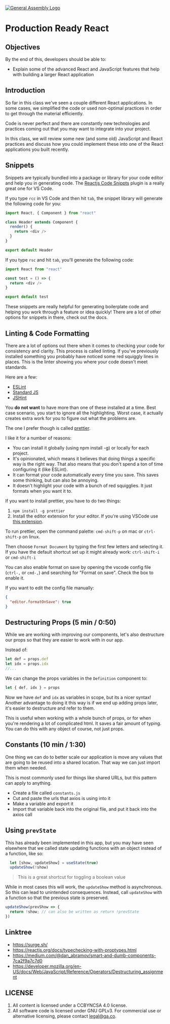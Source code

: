 [![General Assembly Logo](https://camo.githubusercontent.com/1a91b05b8f4d44b5bbfb83abac2b0996d8e26c92/687474703a2f2f692e696d6775722e636f6d2f6b6538555354712e706e67)](https://generalassemb.ly/education/web-development-immersive)

# Production Ready React

## Objectives

By the end of this, developers should be able to:

- Explain some of the advanced React and JavaScript features that help with
  building a larger React application

## Introduction

So far in this class we've seen a couple different React applications. In some
cases, we simplified the code or used non-optimal practices in order to get
through the material efficiently.

Code is never perfect and there are constantly new technologies and practices
coming out that you may want to integrate into your project.

In this class, we will review some new (and some old) JavaScript and React practices and
discuss how you could implement these into one of the React applications you
built recently.

## Snippets

Snippets are typically bundled into a package or library for your code editor
and help you in generating code. The
[Reactjs Code Snippts](https://github.com/xabikos/vscode-react) plugin is a
really great one for VS Code.

If you type `rcc` in VS Code and then hit `tab`, the snippet library will
generate the following code for you:

```js
import React, { Component } from "react"

class Header extends Component {
  render() {
    return <div />
  }
}

export default Header
```

If you type `rsc` and hit `tab`, you'll generate the following code:

```js
import React from "react"

const test = () => {
  return <div />
}

export default test
```

These snippets are really helpful for generating boilerplate code and helping
you work through a feature or idea quickly! There are a lot of other options for
snippets in there, check out the docs.

## Linting & Code Formatting

There are a lot of options out there when it comes to checking your code for
consistency and clarity. This process is called linting. If you've previously
installed something you probably have noticed some red squiggly lines in places.
This is the linter showing you where your code doesn't meet standards.

Here are a few:

- [ESLint](https://eslint.org/)
- [Standard JS](https://standardjs.com/)
- [JSHint](http://jshint.com/)

You **do not want** to have more than one of these installed at a time. Best
case scenario, you start to ignore all the highlighting. Worst case, it actually
creates extra work for you to figure out what the problems are.

The one I prefer though is called [prettier](https://prettier.io/docs/en/install.html).

I like it for a number of reasons:

- You can install it globally (using npm install -g) or locally for each
  project.
- It's opinionated, which means it believes that doing things a specific way is
  the right way. That also means that you don't spend a ton of time configuring
  it (like ESLint).
- It can format your code automatically every time you save. This saves some
  thinking, but can also be annoying.
- It doesn't highlight your code with a bunch of red squigglies. It just formats
  when you want it to.

If you want to install prettier, you have to do two things:

1.  `npm install -g prettier`
2.  Install the editor extension for your editor. If you're using VSCode use
    [this extension](https://marketplace.visualstudio.com/items?itemName=esbenp.prettier-vscode).

To run prettier, open the command palette: `cmd-shift-p` on mac or
`ctrl-shift-p` on linux.

Then choose `Format Document` by typing the first few letters and selecting it.
If you have the default shortcut set up it might already work: `ctrl-shift-i` or
`cmd-shift-i`

You can also enable format on save by opening the vscode config file (`ctrl-,`
or `cmd-,`) and searching for "Format on save". Check the box to enable it.

If you want to edit the config file manually:

```json
{
  "editor.formatOnSave": true
}
```

## Destructuring Props (5 min / 0:50)

While we are working with improving our components, let's also destructure our
props so that they are easier to work with in our app.

Instead of:

```js
let def = props.def
let idx = props.idx
//...
```

We can change the props variables in the `Definition` component to:

```js
let { def, idx } = props
```

Now we have `def` and `idx` as variables in scope, but its a nicer syntax!
Another advantage to doing it this way is if we end up adding props later, it's
easier to destructure and refer to them.

This is useful when working with a whole bunch of props, or for when you're
rendering a lot of complicated html. It saves a fair amount of typing. You can
do this with any object of course, not just props.

## Constants (10 min / 1:30)

One thing we can do to better scale our application is move any values that are
going to be reused into a shared location. That way we can just import them when
needed.

This is most commonly used for things like shared URLs, but this pattern can
apply to anything.

- Create a file called `constants.js`
- Cut and paste the urls that axios is using into it
- Make a variable and export it
- Import that variable back into the original file, and put it back into the
  axios call


## Using `prevState`

This has already been implemented in this app, but you may have seen elsewhere
that we called state updating functions with an object instead of a function, like so:

```js
  let [show, updateShow] = useState(true)
  updateShow(!show)
```

> This is a great shortcut for toggling a boolean value

While in most cases this will work, the `updateShow` method is asynchronous. So
this can lead to unintended consequences. Instead, call `updateShow` with a
function so that the previous state is preserved.

```js
updateShow(prevShow => {
  return !show; // can also be written as return !prevState
})
```

## Linktree

- https://surge.sh/
- https://reactjs.org/docs/typechecking-with-proptypes.html
- https://medium.com/@dan_abramov/smart-and-dumb-components-7ca2f9a7c7d0
- https://developer.mozilla.org/en-US/docs/Web/JavaScript/Reference/Operators/Destructuring_assignment


## LICENSE

1. All content is licensed under a CC­BY­NC­SA 4.0 license.
1. All software code is licensed under GNU GPLv3. For commercial use or
   alternative licensing, please contact legal@ga.co.
